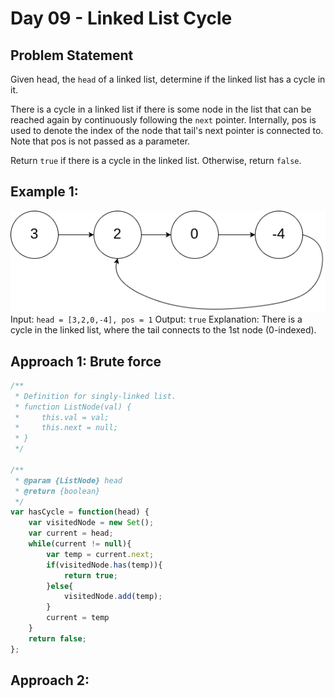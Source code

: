 
# Day 09 - Linked List Cycle

## Problem Statement
Given head, the `head` of a linked list, determine if the linked list has a cycle in it.

There is a cycle in a linked list if there is some node in the list that can be reached again by continuously following the `next` pointer. Internally, pos is used to denote the index of the node that tail's next pointer is connected to. Note that pos is not passed as a parameter.

Return `true` if there is a cycle in the linked list. Otherwise, return `false`.
## Example 1:
![Alt text](day009-example.png)  
Input: `head = [3,2,0,-4], pos = 1`
Output: `true`
Explanation: There is a cycle in the linked list, where the tail connects to the 1st node (0-indexed).

## Approach 1: Brute force
```javascript
/**
 * Definition for singly-linked list.
 * function ListNode(val) {
 *     this.val = val;
 *     this.next = null;
 * }
 */

/**
 * @param {ListNode} head
 * @return {boolean}
 */
var hasCycle = function(head) {
    var visitedNode = new Set();
    var current = head;
    while(current != null){
        var temp = current.next;
        if(visitedNode.has(temp)){
            return true;
        }else{
            visitedNode.add(temp);
        }
        current = temp
    }
    return false;
};

```
## Approach 2: 
```javascript

```
